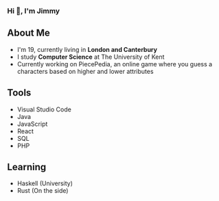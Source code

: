 ### Hi 👋, I'm Jimmy

## About Me
- I'm 19, currently living in **London and Canterbury**
- I study **Computer Science** at The University of Kent
- Currently working on PiecePedia, an online game where you guess a characters based on higher and lower attributes

## Tools
- Visual Studio Code
- Java
- JavaScript
- React
- SQL
- PHP
## Learning
- Haskell (University)
- Rust (On the side)

